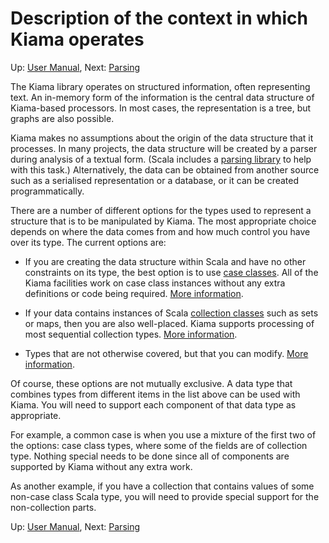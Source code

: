 # Description of the context in which Kiama operates

Up: [User Manual](UserManual.md), Next: [Parsing](Parsing.md)

The Kiama library operates on structured information, often
representing text. An in-memory form of the information is the central
data structure of Kiama-based processors. In most cases, the
representation is a tree, but graphs are also possible.

Kiama makes no assumptions about the origin of the data structure that
it processes. In many projects, the data structure will be created by
a parser during analysis of a textual form. (Scala includes a
[parsing library](Parsing.md) to help with this task.) Alternatively, the
data can be obtained from another source such as a serialised representation
or a database, or it can be created programmatically.

There are a number of different options for the types used to represent
a structure that is to be manipulated by Kiama.  The most appropriate
choice depends on where the data comes from and how much control you
have over its type.  The current options are:

  * If you are creating the data structure within Scala and have no other constraints on its type, the best option is to use [case classes](http://www.scala-lang.org/node/107). All of the Kiama facilities work on case class instances without any extra definitions or code being required. [More information](CaseClasses.md).

  * If your data contains instances of Scala [collection classes](http://www.scala-lang.org/docu/files/collections-api/collections.html) such as sets or maps, then you are also well-placed.  Kiama supports processing of most sequential collection types. [More information](Collections.md).

  * Types that are not otherwise covered, but that you can modify.  [More information](Rewritable.md).

Of course, these options are not mutually exclusive. A data type that
combines types from different items in the list above can be used with
Kiama. You will need to support each component of that data type as
appropriate.

For example, a common case is when you use a mixture of the first two
of the options: case class types, where some of the fields are of
collection type. Nothing special needs to be done since all of
components are supported by Kiama without any extra work.

As another example, if you have a collection that contains values of
some non-case class Scala type, you will need to provide special support for
the non-collection parts.

Up: [User Manual](UserManual.md), Next: [Parsing](Parsing.md)
